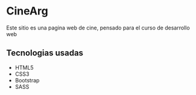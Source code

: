 <h1>CineArg</h1>
<p>Este sitio es una pagina web de cine, pensado para el curso de desarrollo web</p>
<h2>Tecnologias usadas</h2>
<ul>
<li>HTML5</li>
<li>CSS3</li>
<li>Bootstrap</li>
<li>SASS</li>
</ul>